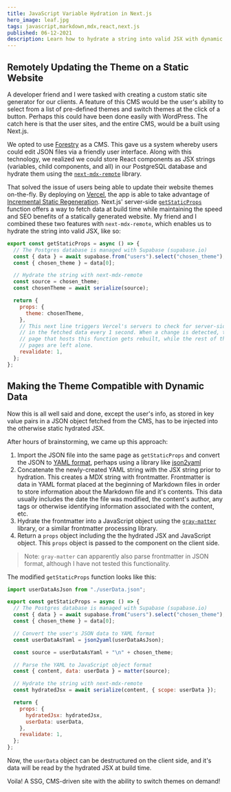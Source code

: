 ```yaml
---
title: JavaScript Variable Hydration in Next.js
hero_image: leaf.jpg
tags: javascript,markdown,mdx,react,next.js
published: 06-12-2021
description: Learn how to hydrate a string into valid JSX with dynamic variables and custom components.
---
```


## Remotely Updating the Theme on a Static Website

A developer friend and I were tasked with creating a custom static site generator for our clients. A feature of this CMS would be the user's ability to select from a list of pre-defined themes and switch themes at the click of a button. Perhaps this could have been done easily with WordPress. The catch here is that the user sites, and the entire CMS, would be a built using Next.js.

We opted to use [Forestry](https://forestry.io) as a CMS. This gave us a system whereby users could edit JSON files via a friendly user interface. Along with this technology, we realized we could store React components as JSX strings (variables, child components, and all) in our PostgreSQL database and hydrate them using the [`next-mdx-remote`](https://github.com/hashicorp/next-mdx-remote) library.

That solved the issue of users being able to update their website themes on-the-fly. By deploying on [Vercel](https://vercel.com), the app is able to take advantage of [Incremental Static Regeneration](https://nextjs.org/docs/basic-features/data-fetching#incremental-static-regeneration). Next.js' server-side [`getStaticProps`](https://nextjs.org/docs/basic-features/data-fetching#getstaticprops-static-generation) function offers a way to fetch data at build time while maintaining the speed and SEO benefits of a statically generated website. My friend and I combined these two features with `next-mdx-remote`, which enables us to hydrate the string into valid JSX, like so:

```javascript
export const getStaticProps = async () => {
  // The Postgres database is managed with Supabase (supabase.io)
  const { data } = await supabase.from("users").select("chosen_theme");
  const { chosen_theme } = data[0];

  // Hydrate the string with next-mdx-remote
  const source = chosen_theme;
  const chosenTheme = await serialize(source);

  return {
    props: {
      theme: chosenTheme,
    },
    // This next line triggers Vercel's servers to check for server-side changes
    // in the fetched data every 1 second. When a change is detected, the specific
    // page that hosts this function gets rebuilt, while the rest of the app's
    // pages are left alone.
    revalidate: 1,
  };
};
```

## Making the Theme Compatible with Dynamic Data

Now this is all well said and done, except the user's info, as stored in key value pairs in a JSON object fetched from the CMS, has to be injected into the otherwise static hydrated JSX.

After hours of brainstorming, we came up this approach:

1. Import the JSON file into the same page as `getStaticProps` and convert the JSON to [YAML format](https://www.tutorialspoint.com/yaml/yaml_basics.htm), perhaps using a library like [json2yaml](https://github.com/jeffsu/json2yaml)
2. Concatenate the newly-created YAML string with the JSX string prior to hydration. This creates a MDX string with frontmatter. Frontmatter is data in YAML format placed at the beginning of Markdown files in order to store information about the Markdown file and it's contents. This data usually includes the date the file was modified, the content's author, any tags or otherwise identifying information associated with the content, etc.
3. Hydrate the frontmatter into a JavaScript object using the [`gray-matter`](https://github.com/jonschlinkert/gray-matter) library, or a similar frontmatter processing library.
4. Return a `props` object including the the hydrated JSX and JavaScript object. This `props` object is passed to the component on the client side.

> Note: `gray-matter` can apparently also parse frontmatter in JSON format, although I have not tested this functionality.

The modified `getStaticProps` function looks like this:

```javascript
import userDataAsJson from "./userData.json";

export const getStaticProps = async () => {
  // The Postgres database is managed with Supabase (supabase.io)
  const { data } = await supabase.from("users").select("chosen_theme");
  const { chosen_theme } = data[0];

  // Convert the user's JSON data to YAML format
  const userDataAsYaml = json2yaml(userDataAsJson);

  const source = userDataAsYaml + "\n" + chosen_theme;

  // Parse the YAML to JavaScript object format
  const { content, data: userData } = matter(source);

  // Hydrate the string with next-mdx-remote
  const hydratedJsx = await serialize(content, { scope: userData });

  return {
    props: {
      hydratedJsx: hydratedJsx,
      userData: userData,
    },
    revalidate: 1,
  };
};
```

Now, the `userData` object can be destructured on the client side, and it's data will be read by the hydrated JSX at build time.

Voila! A SSG, CMS-driven site with the ability to switch themes on demand!
